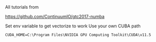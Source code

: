 All tutorials from 

https://github.com/ContinuumIO/gtc2017-numba

Set env variable to get vectorize to work
Use your own CUBA path

`CUDA_HOME=C:\Program Files\NVIDIA GPU Computing Toolkit\CUDA\v11.5`